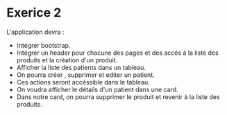 # Exerice 2

L'application devra : 

- Intégrer bootstrap.
- Intégrer un header pour chacune des pages et des accés à la liste des produits et la création d'un produit.
- Afficher la liste des patients dans un tableau.
- On pourra créer , supprimer et editer un patient.
- Ces actions seront accéssible dans le tableau.
- On voudra afficher le détails d'un patient dans une card.
- Dans notre card, on pourra supprimer le produit et revenir à la liste des produits.